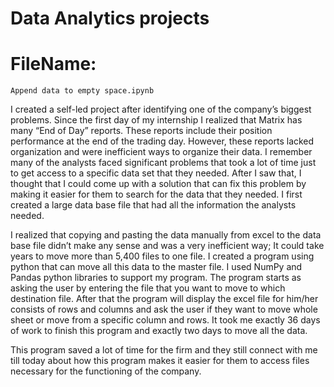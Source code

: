 # Data Analytics projects

# FileName: 
    Append data to empty space.ipynb
 I created a self-led project after identifying one of the company’s biggest problems. 
Since the first day of my internship I realized that Matrix has many “End of Day” reports. These reports include their position performance at the end of the trading day. However, these reports lacked organization and were inefficient ways to organize their data. I remember many of the analysts faced significant problems that took a lot of time just to get access to a specific data set that they needed. After I saw that, I thought that I could come up with a solution that can fix this problem by making it easier for them to search for the data that they needed. I first created a large data base file that had all the information the analysts needed.

I realized that copying and pasting the data manually from excel to the data base file didn’t make any sense and was a very inefficient way; It could take years to move more than 5,400 files to one file. I created a program using python that can move all this data to the master file. I used NumPy and Pandas python libraries to support my program. The program starts as asking the user by entering the file that you want to move to which destination file. After that the program will display the excel file for him/her consists of rows and columns and ask the user if they want to move whole sheet or move from a specific column and rows. It took me exactly 36 days of work to finish this program and exactly two days to move all the data. 

This program saved a lot of time for the firm and they still connect with me till today about how this program makes it easier for them to access files necessary for the functioning of the company.
